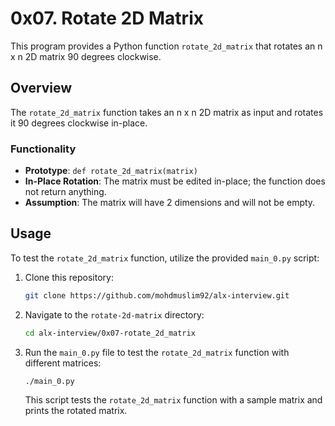 # 0x07. Rotate 2D Matrix

This program provides a Python function `rotate_2d_matrix` that rotates an n x n 2D matrix 90 degrees clockwise.

## Overview

The `rotate_2d_matrix` function takes an n x n 2D matrix as input and rotates it 90 degrees clockwise in-place.

### Functionality

- **Prototype**: `def rotate_2d_matrix(matrix)`
- **In-Place Rotation**: The matrix must be edited in-place; the function does not return anything.
- **Assumption**: The matrix will have 2 dimensions and will not be empty.

## Usage

To test the `rotate_2d_matrix` function, utilize the provided `main_0.py` script:

1. Clone this repository:

    ```bash
    git clone https://github.com/mohdmuslim92/alx-interview.git
    ```

2. Navigate to the `rotate-2d-matrix` directory:

    ```bash
    cd alx-interview/0x07-rotate_2d_matrix
    ```

3. Run the `main_0.py` file to test the `rotate_2d_matrix` function with different matrices:

    ```bash
    ./main_0.py
    ```

    This script tests the `rotate_2d_matrix` function with a sample matrix and prints the rotated matrix.
